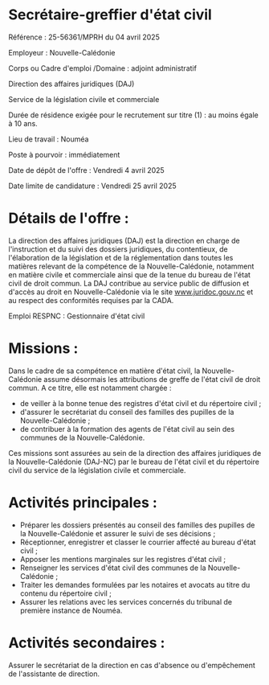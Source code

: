 # Secrétaire-greffier d'état civil

Référence : 25-56361/MPRH du 04 avril 2025

Employeur : Nouvelle-Calédonie

Corps ou Cadre d'emploi /Domaine : adjoint administratif

Direction des affaires juridiques (DAJ)

Service de la législation civile et commerciale

Durée de résidence exigée pour le recrutement sur titre (1) : au moins égale à 10 ans.

Lieu de travail : Nouméa

Poste à pourvoir : immédiatement

Date de dépôt de l'offre : Vendredi 4 avril 2025

Date limite de candidature : Vendredi 25 avril 2025

# Détails de l'offre :

La direction des affaires juridiques (DAJ) est la direction en charge de l'instruction et du suivi des dossiers juridiques, du contentieux, de l'élaboration de la législation et de la réglementation dans toutes les matières relevant de la compétence de la Nouvelle-Calédonie, notamment en matière civile et commerciale ainsi que de la tenue du bureau de l'état civil de droit commun. La DAJ contribue au service public de diffusion et d'accès au droit en Nouvelle-Calédonie via le site www.juridoc.gouv.nc et au respect des conformités requises par la CADA.

Emploi RESPNC : Gestionnaire d'état civil

# Missions :

Dans le cadre de sa compétence en matière d'état civil, la Nouvelle-Calédonie assume désormais les attributions de greffe de l'état civil de droit commun. A ce titre, elle est notamment chargée :

- de veiller à la bonne tenue des registres d'état civil et du répertoire civil ;
- d'assurer le secrétariat du conseil des familles des pupilles de la Nouvelle-Calédonie ;
- de contribuer à la formation des agents de l'état civil au sein des communes de la Nouvelle-Calédonie.

Ces missions sont assurées au sein de la direction des affaires juridiques de la Nouvelle-Calédonie (DAJ-NC) par le bureau de l'état civil et du répertoire civil du service de la législation civile et commerciale.

# Activités principales :

- Préparer les dossiers présentés au conseil des familles des pupilles de la Nouvelle-Calédonie et assurer le suivi de ses décisions ;
- Réceptionner, enregistrer et classer le courrier affecté au bureau d'état civil ;
- Apposer les mentions marginales sur les registres d'état civil ;
- Renseigner les services d'état civil des communes de la Nouvelle-Calédonie ;
- Traiter les demandes formulées par les notaires et avocats au titre du contenu du répertoire civil ;
- Assurer les relations avec les services concernés du tribunal de première instance de Nouméa.

# Activités secondaires :

Assurer le secrétariat de la direction en cas d'absence ou d'empêchement de l'assistante de direction.